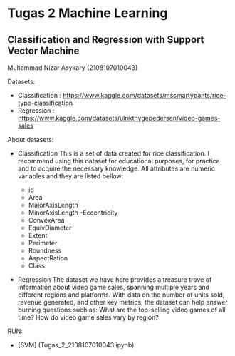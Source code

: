 # Tugas 2 Machine Learning
## Classification and Regression with Support Vector Machine

Muhammad Nizar Asykary (2108107010043)

Datasets:
- Classification : https://www.kaggle.com/datasets/mssmartypants/rice-type-classification
- Regression : https://www.kaggle.com/datasets/ulrikthygepedersen/video-games-sales

About datasets:
- Classification
  This is a set of data created for rice classification. I recommend using this dataset for educational purposes, for practice and to acquire the necessary knowledge. All attributes are numeric variables and they are listed bellow:
  - id
  - Area
  - MajorAxisLength
  - MinorAxisLength
  -Eccentricity
  - ConvexArea
  - EquivDiameter
  - Extent
  - Perimeter
  - Roundness
  - AspectRation
  - Class

- Regression
  The dataset we have here provides a treasure trove of information about video game sales, spanning multiple years and different regions and platforms. With data on the number of units sold, revenue generated, and other key metrics, the dataset can help answer burning questions such as: What are the top-selling video games of all time? How do video game sales vary by region?

RUN:
- [SVM] (Tugas_2_2108107010043.ipynb)
